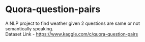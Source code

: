 # Quora-question-pairs
A NLP project to find weather given 2 questions are same or not semantically speaking.  
Dataset Link - https://www.kaggle.com/c/quora-question-pairs
